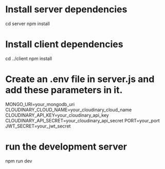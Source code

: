 # Install server dependencies
cd server
npm install

# Install client dependencies
cd ../client
npm install

# Create an .env file in server.js and add these parameters in it.
MONGO_URI=your_mongodb_uri
CLOUDINARY_CLOUD_NAME=your_cloudinary_cloud_name
CLOUDINARY_API_KEY=your_cloudinary_api_key
CLOUDINARY_API_SECRET=your_cloudinary_api_secret
PORT=your_port
JWT_SECRET=your_jwt_secret


# run the development server
npm run dev

